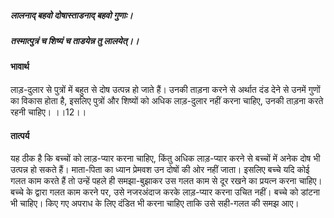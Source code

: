 ##### लालनाद् बहवो दोषास्ताडनाद् बहवो गुणाः।
##### तस्मात्पुत्रं च शिष्यं च ताडयेन्न तु लालयेत्।।

#### भावार्थ

लाड़-दुलार से पुत्रों में बहुत से दोष उत्पन्न हो जाते हैं। उनकी ताड़ना करने से अर्थात दंड देने से उनमें गुणों का विकास होता है, इसलिए पुत्रों और शिष्यों को अधिक लाड़-दुलार नहीं करना चाहिए, उनकी ताड़ना करते रहनी चाहिए। ।।12।।

#### तात्पर्य

यह ठीक है कि बच्चों को लाड़-प्यार करना चाहिए, किंतु अधिक लाड़-प्यार करने से बच्चों में अनेक दोष भी उत्पन्न हो सकते हैं। माता-पिता का ध्यान प्रेमवश उन दोषों की ओर नहीं जाता। इसलिए बच्चे यदि कोई गलत काम करते हैं तो उन्हें पहले ही समझा-बुझाकर उस गलत काम से दूर रखने का प्रयत्न करना चाहिए। बच्चे के द्वारा गलत काम करने पर, उसे नजरअंदाज करके लाड़-प्यार करना उचित नहीं। बच्चे को डांटना भी चाहिए। किए गए अपराध के लिए दंडित भी करना चाहिए ताकि उसे सही-गलत की समझ आए।